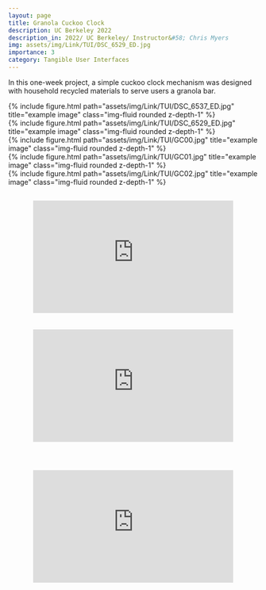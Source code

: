 ```yaml
---
layout: page
title: Granola Cuckoo Clock
description: UC Berkeley 2022
description_in: 2022/ UC Berkeley/ Instructor&#58; Chris Myers
img: assets/img/Link/TUI/DSC_6529_ED.jpg
importance: 3
category: Tangible User Interfaces
---
```


In this one-week project, a simple cuckoo clock mechanism was designed with
household recycled materials to serve users a granola bar.


<div class="row">
    <div class="col-sm mt-3 mt-md-0">
        {% include figure.html path="assets/img/Link/TUI/DSC_6537_ED.jpg" title="example image" class="img-fluid rounded z-depth-1" %}
    </div>
    <div class="col-sm mt-3 mt-md-0">
        {% include figure.html path="assets/img/Link/TUI/DSC_6529_ED.jpg" title="example image" class="img-fluid rounded z-depth-1" %}
    </div>

</div>

<div class="row">
    <div class="col-sm mt-3 mt-md-0">
        {% include figure.html path="assets/img/Link/TUI/GC00.jpg" title="example image" class="img-fluid rounded z-depth-1" %}
    </div>
    <div class="col-sm mt-3 mt-md-0">
        {% include figure.html path="assets/img/Link/TUI/GC01.jpg" title="example image" class="img-fluid rounded z-depth-1" %}
    </div>
    <div class="col-sm mt-3 mt-md-0">
        {% include figure.html path="assets/img/Link/TUI/GC02.jpg" title="example image" class="img-fluid rounded z-depth-1" %}
    </div>
</div>


<div style="position: relative; padding-bottom: 56.25%; height: 0; margin: 0 auto;" >
    <iframe style="position: absolute; top: 50%; left: 50%; transform: translate(-50%, -50%); width: 80%; height: 80%; border: none; margin: 0; padding: 0;" src="https://www.youtube.com/embed/a5qv-On9fUU" title="Cuckoo_Perspective" frameborder="0" allow="accelerometer; autoplay; clipboard-write; encrypted-media; gyroscope; picture-in-picture; web-share" allowfullscreen></iframe>
</div>

<div style="position: relative; padding-bottom: 56.25%; height: 0; margin: 0 auto;">
    <iframe style="position: absolute; top: 50%; left: 50%; transform: translate(-50%, -60%); width: 80%; height: 80%; border: none; margin: 0; padding: 0;" src="https://www.youtube.com/embed/pTWX_N3B_mU" title="Cuckoo_Core" frameborder="0" allow="accelerometer; autoplay; clipboard-write; encrypted-media; gyroscope; picture-in-picture; web-share" allowfullscreen></iframe>
</div>

<div style="position: relative; padding-bottom: 56.25%; height: 0; margin: 0 auto;">
    <iframe style="position: absolute; top: 50%; left: 50%; transform: translate(-50%, -60%); width: 80%; height: 80%; border: none; margin: 0; padding: 0;" src="https://www.youtube.com/embed/R5C1OXTwS4Q" title="Cuckoo_Front" frameborder="0" allow="accelerometer; autoplay; clipboard-write; encrypted-media; gyroscope; picture-in-picture; web-share" allowfullscreen></iframe>
</div>
